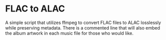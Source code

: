 # FLAC to ALAC
A simple script that utilizes ffmpeg to convert FLAC files to ALAC losslessly while preserving metadata. There is a commented line that will also embed the album artwork in each music file for those who would like.
